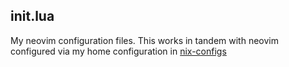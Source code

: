 ## init.lua

My neovim configuration files.
This works in tandem with neovim configured via my home configuration in [nix-configs](https://github.com/mikeyobrien/nix-configs)



